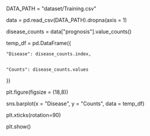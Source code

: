 DATA_PATH = "dataset/Training.csv"


data = pd.read_csv(DATA_PATH).dropna(axis = 1) 



disease_counts = data["prognosis"].value_counts() 


temp_df = pd.DataFrame({ 


    "Disease": disease_counts.index, 


    "Counts": disease_counts.values 

})

  

plt.figure(figsize = (18,8)) 


sns.barplot(x = "Disease", y = "Counts", data = temp_df) 


plt.xticks(rotation=90) 

plt.show()
